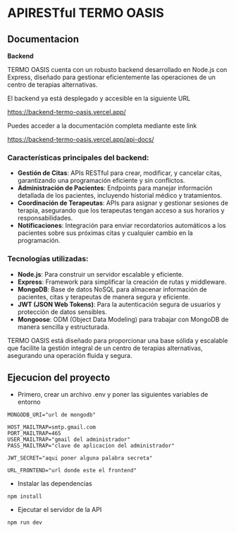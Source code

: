 # APIRESTful TERMO OASIS

## Documentacion

**Backend**

TERMO OASIS cuenta con un robusto backend desarrollado en Node.js con Express, diseñado para gestionar eficientemente las operaciones de un centro de terapias alternativas.

El backend ya está desplegado y accesible en la siguiente URL

https://backend-termo-oasis.vercel.app/

Puedes acceder a la documentación completa mediante este link

https://backend-termo-oasis.vercel.app/api-docs/

### Características principales del backend:

- **Gestión de Citas**: APIs RESTful para crear, modificar, y cancelar citas, garantizando una programación eficiente y sin conflictos.
- **Administración de Pacientes**: Endpoints para manejar información detallada de los pacientes, incluyendo historial médico y tratamientos.
- **Coordinación de Terapeutas**: APIs para asignar y gestionar sesiones de terapia, asegurando que los terapeutas tengan acceso a sus horarios y responsabilidades.
- **Notificaciones**: Integración para enviar recordatorios automáticos a los pacientes sobre sus próximas citas y cualquier cambio en la programación.

### Tecnologías utilizadas:

- **Node.js**: Para construir un servidor escalable y eficiente.
- **Express**: Framework para simplificar la creación de rutas y middleware.
- **MongoDB**: Base de datos NoSQL para almacenar información de pacientes, citas y terapeutas de manera segura y eficiente.
- **JWT (JSON Web Tokens)**: Para la autenticación segura de usuarios y protección de datos sensibles.
- **Mongoose**: ODM (Object Data Modeling) para trabajar con MongoDB de manera sencilla y estructurada.

TERMO OASIS está diseñado para proporcionar una base sólida y escalable que facilite la gestión integral de un centro de terapias alternativas, asegurando una operación fluida y segura.

## Ejecucion del proyecto

- Primero, crear un archivo .env y poner las siguientes variables de entorno

```
MONGODB_URI="url de mongodb"

HOST_MAILTRAP=smtp.gmail.com
PORT_MAILTRAP=465
USER_MAILTRAP="gmail del administrador"
PASS_MAILTRAP="clave de aplicacion del administrador"

JWT_SECRET="aqui poner alguna palabra secreta"

URL_FRONTEND="url donde este el frontend"
```

- Instalar las dependencias

```
npm install
```

- Ejecutar el servidor de la API

```
npm run dev
```
